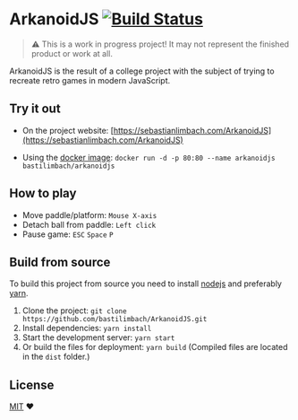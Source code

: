# ArkanoidJS [![Build Status](https://travis-ci.org/bastilimbach/ArkanoidJS.svg?branch=master)](https://travis-ci.org/bastilimbach/ArkanoidJS)
> :warning: This is a work in progress project! It may not represent the finished product or work at all.

ArkanoidJS is the result of a college project with the subject of trying to recreate retro games in modern JavaScript.

## Try it out
- On the project website: [https://sebastianlimbach.com/ArkanoidJS](https://sebastianlimbach.com/ArkanoidJS)

- Using the [docker image](https://hub.docker.com/r/bastilimbach/arkanoidjs/): `docker run -d -p 80:80 --name arkanoidjs bastilimbach/arkanoidjs`

## How to play
- Move paddle/platform: `Mouse X-axis`
- Detach ball from paddle: `Left click`
- Pause game: `ESC` `Space` `P`

## Build from source
To build this project from source you need to install [nodejs](https://nodejs.org/en/) and preferably [yarn](https://yarnpkg.com/en/).
1. Clone the project: `git clone https://github.com/bastilimbach/ArkanoidJS.git`
2. Install dependencies: `yarn install`
3. Start the development server: `yarn start`
4. Or build the files for deployment: `yarn build` (Compiled files are located in the `dist` folder.)

## License
[MIT](https://github.com/bastilimbach/ArkanoidJS/blob/master/LICENSE) :heart:
